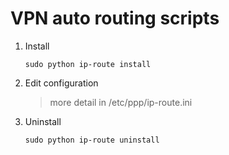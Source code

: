 VPN auto routing scripts
==========================

1. Install

    ```shell
    sudo python ip-route install
    ```

1. Edit configuration

    > more detail in /etc/ppp/ip-route.ini

1. Uninstall

    ```shell
    sudo python ip-route uninstall
    ```


